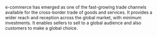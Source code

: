 e-commerce has emerged as one of the fast-growing trade channels available for the cross-border trade of goods and services.
 It provides a wider reach and reception across the global market, with minimum investments.
 It enables sellers to sell to a global audience and also customers to make a global choice.
